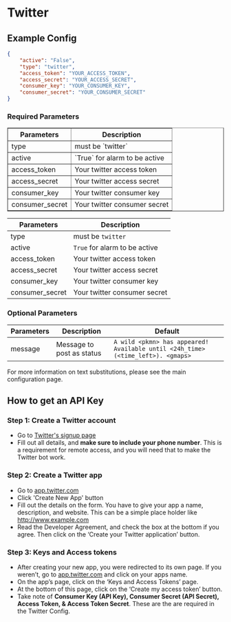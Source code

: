 # Twitter

## Example Config
```json
{
	"active": "False",
	"type": "twitter",
	"access_token": "YOUR_ACCESS_TOKEN",
	"access_secret": "YOUR_ACCESS_SECRET",
	"consumer_key": "YOUR_CONSUMER_KEY",
	"consumer_secret": "YOUR_CONSUMER_SECRET"
}
```

### Required Parameters

<table border="1">
	<tr><th>Parameters</th>			<th>Description</th></tr>
	<tr><td>type</td>				<td>must be `twitter`</td></tr>
	<tr><td>active</td>				<td>`True` for alarm to be active  </td></tr>
	<tr><td>access_token</td>		<td>Your twitter access token</td></tr>
	<tr><td>access_secret</td>		<td>Your twitter access secret</td></tr>
	<tr><td>consumer_key</td>		<td>Your twitter consumer key</td></tr>
	<tr><td>consumer_secret</td>	<td>Your twitter consumer secret </td></tr>
</table>
  

| Parameters     | Description                            |
| -------------- |----------------------------------------|
| type           | must be `twitter`                      |
| active         |`True` for alarm to be active           |
| access_token   | Your twitter access token              |
| access_secret  | Your twitter access secret             |
| consumer_key   | Your twitter consumer key              |
| consumer_secret| Your twitter consumer secret           |

### Optional Parameters
| Parameters     | Description                                       | Default                                       |
| -------------- |---------------------------------------------------|-----------------------------------------------|
| message        | Message to post as status                         | `A wild <pkmn> has appeared! Available until <24h_time> (<time_left>). <gmaps>`                      |
                                

For more information on text substitutions, please see the main configuration page.

## How to get an API Key

### Step 1: Create a Twitter account
* Go to [Twitter's signup page](https://twitter.com/signup)
* Fill out all details, and **make sure to include your phone number**. This is a requirement for remote access, and you will need that to make the Twitter bot work.

### Step 2: Create a Twitter app
* Go to [app.twitter.com](https://apps.twitter.com)
* Click 'Create New App' button
* Fill out the details on the form. You have to give your app a name, description, and website. This can be a simple place holder like http://www.example.com
* Read the Developer Agreement, and check the box at the bottom if you agree. Then click on the ‘Create your Twitter application’ button.

### Step 3: Keys and Access tokens
* After creating your new app, you were redirected to its own page. If you weren’t, go to [app.twitter.com](https://apps.twitter.com) and click on your apps name.
* On the app’s page, click on the ‘Keys and Access Tokens’ page.
* At the bottom of this page, click on the ‘Create my access token’ button.
* Take note of **Consumer Key (API Key), Consumer Secret (API Secret), Access Token, & Access Token Secret**. These are the are required in the Twitter Config.
